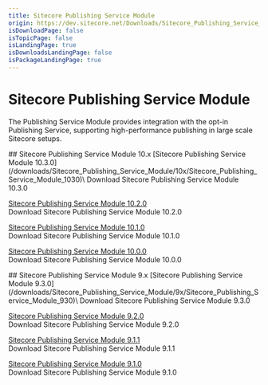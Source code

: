 ```yaml
---
title: Sitecore Publishing Service Module
origin: https://dev.sitecore.net/Downloads/Sitecore_Publishing_Service_Module.aspx
isDownloadPage: false
isTopicPage: false
isLandingPage: true
isDownloadsLandingPage: false
isPackageLandingPage: true
---
```


# Sitecore Publishing Service Module

The Publishing Service Module provides integration with the opt-in Publishing Service, supporting high-performance publishing in large scale Sitecore setups.

<Card variant='outlineRaised' px={0} mb={8}>
<CardHeader>
## Sitecore Publishing Service Module 10.x
</CardHeader>
<CardBody>
[Sitecore Publishing Service Module 10.3.0](/downloads/Sitecore_Publishing_Service_Module/10x/Sitecore_Publishing_Service_Module_1030)\
Download Sitecore Publishing Service Module 10.3.0

[Sitecore Publishing Service Module 10.2.0](/downloads/Sitecore_Publishing_Service_Module/10x/Sitecore_Publishing_Service_Module_1020)\
Download Sitecore Publishing Service Module 10.2.0

[Sitecore Publishing Service Module 10.1.0](/downloads/Sitecore_Publishing_Service_Module/10x/Sitecore_Publishing_Service_Module_1010)\
Download Sitecore Publishing Service Module 10.1.0

[Sitecore Publishing Service Module 10.0.0](/downloads/Sitecore_Publishing_Service_Module/10x/Sitecore_Publishing_Service_Module_1000)\
Download Sitecore Publishing Service Module 10.0.0


</CardBody>          
</Card>
<Card variant='outlineRaised' px={0} mb={8}>
<CardHeader>
## Sitecore Publishing Service Module 9.x
</CardHeader>
<CardBody>
[Sitecore Publishing Service Module 9.3.0](/downloads/Sitecore_Publishing_Service_Module/9x/Sitecore_Publishing_Service_Module_930)\
Download Sitecore Publishing Service Module 9.3.0

[Sitecore Publishing Service Module 9.2.0](/downloads/Sitecore_Publishing_Service_Module/9x/Sitecore_Publishing_Service_Module_920)\
Download Sitecore Publishing Service Module 9.2.0

[Sitecore Publishing Service Module 9.1.1](/downloads/Sitecore_Publishing_Service_Module/9x/Sitecore_Publishing_Service_Module_911)\
Download Sitecore Publishing Service Module 9.1.1

[Sitecore Publishing Service Module 9.1.0](/downloads/Sitecore_Publishing_Service_Module/9x/Sitecore_Publishing_Service_Module_910)\
Download Sitecore Publishing Service Module 9.1.0


</CardBody>          
</Card>